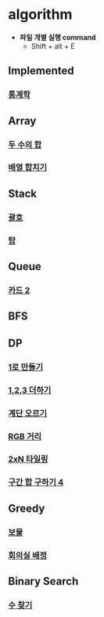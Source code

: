 # algorithm


- **파일 개별 실행 command**
  - Shift + alt + E

<h2>Implemented</h2>

### [통계학](https://github.com/Jeong-Bright/algorithm/blob/main/boj/2108.cpp)

<h2>Array</h2>
  
### [두 수의 합](https://github.com/Jeong-Bright/algorithm/blob/main/boj/3273.cpp)
### [배열 합치기](https://github.com/Jeong-Bright/algorithm/blob/main/boj/11728.cpp)

<h2>Stack</h2>

### [괄호](https://github.com/Jeong-Bright/algorithm/blob/main/boj/9012.cpp)
### [탑](https://github.com/Jeong-Bright/algorithm/blob/main/boj/2493.cpp)

<h2>Queue</h2>

### [카드 2](https://github.com/Jeong-Bright/algorithm/blob/main/boj/2164.cpp)

<h2>BFS</h2>

<h2>DP</h2>

### [1로 만들기](https://github.com/Jeong-Bright/algorithm/blob/main/boj/1463.cpp)
### [1,2,3 더하기](https://github.com/Jeong-Bright/algorithm/blob/main/boj/9095.cpp)
### [계단 오르기](https://github.com/Jeong-Bright/algorithm/blob/main/boj/2579.cpp)
### [RGB 거리](https://github.com/Jeong-Bright/algorithm/blob/main/boj/1149.cpp)
### [2xN 타일링](https://github.com/Jeong-Bright/algorithm/blob/main/boj/11726.cpp)
### [구간 합 구하기 4](https://github.com/Jeong-Bright/algorithm/blob/main/boj/11726.cpp)

<h2>Greedy</h2>

### [보물](https://github.com/Jeong-Bright/algorithm/blob/main/boj/1026.cpp)
### [회의실 배정](https://github.com/Jeong-Bright/algorithm/blob/main/boj/1931.cpp)

<h2>Binary Search</h2>

### [수 찾기](https://github.com/Jeong-Bright/algorithm/blob/main/boj/1920.cpp)


